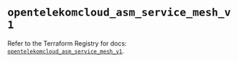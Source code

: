 # `opentelekomcloud_asm_service_mesh_v1`

Refer to the Terraform Registry for docs: [`opentelekomcloud_asm_service_mesh_v1`](https://registry.terraform.io/providers/opentelekomcloud/opentelekomcloud/1.36.51/docs/resources/asm_service_mesh_v1).
